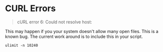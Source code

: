 <!--
id: curl_errors
tags: ''
-->

# CURL Errors

> cURL error 6: Could not resolve host:

This may happen if you your system doesn't allow many open files. This is a known bug. The current work around is to include this in your script.

```shell
ulimit -n 10240
```
